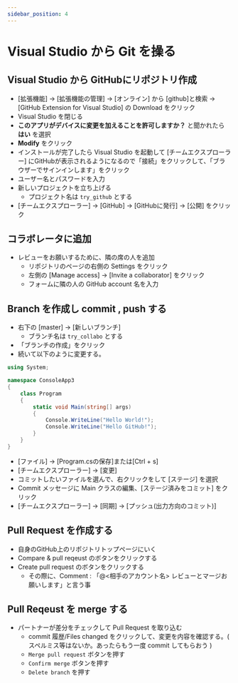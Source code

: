 ```yaml
---
sidebar_position: 4
---
```


# Visual Studio から Git を操る

## Visual Studio から GitHubにリポジトリ作成

- [拡張機能] -> [拡張機能の管理] -> [オンライン] から [github]と検索 -> [GitHub Extension for Visual Studio] の Download をクリック
- Visual Studio を閉じる
- **このアプリがデバイスに変更を加えることを許可しますか？** と聞かれたら **はい** を選択
- **Modify** をクリック
- インストールが完了したら Visual Studio を起動して [チームエクスプローラー] にGitHubが表示されるようになるので「接続」をクリックして、「ブラウザーでサインインします」をクリック
- ユーザー名とパスワードを入力
- 新しいプロジェクトを立ち上げる
    - プロジェクト名は `try_github` とする
- [チームエクスプローラー] -> [GitHub] -> [GitHubに発行] -> [公開] をクリック

## コラボレータに追加
- レビューをお願いするために、隣の席の人を追加
  - リポジトリのページの右側の Settings をクリック
  - 左側の [Manage access] -> [Invite a collaborator] をクリック
  - フォームに隣の人の GitHub account 名を入力

## Branch を作成し commit , push する
- 右下の [master] -> [新しいブランチ]
  - ブランチ名は `try_collabo` とする
- 「ブランチの作成」をクリック
- 続いて以下のように変更する。

```cs
using System;

namespace ConsoleApp3
{
    class Program
    {
        static void Main(string[] args)
        {
            Console.WriteLine("Hello World!");
            Console.WriteLine("Hello GitHub!");
        }
    }
}
```

- [ファイル] -> [Program.csの保存]または[Ctrl + s] 
- [チームエクスプローラー] -> [変更]
- コミットしたいファイルを選んで、右クリックをして [ステージ] を選択
- Commit メッセージに Main クラスの編集、[ステージ済みをコミット] をクリック
- [チームエクスプローラー] -> [同期] -> [プッシュ(出力方向のコミット)]

## Pull Request を作成する

- 自身のGitHub上のリポジトリトップページにいく
- Compare & pull reqeust のボタンをクリックする
- Create pull request のボタンをクリックする
  - その際に、Comment : 「@<相手のアカウント名> レビューとマージお願いします」と言う事

## Pull Reqeust を merge する
- パートナーが差分をチェックして Pull Request を取り込む
  - commit 履歴/Files changed をクリックして、変更を内容を確認する。( スペルミス等はないか。あったらもう一度 commit してもらおう )
  - `Merge pull request` ボタンを押す
  - `Confirm merge` ボタンを押す
  - `Delete branch` を押す
